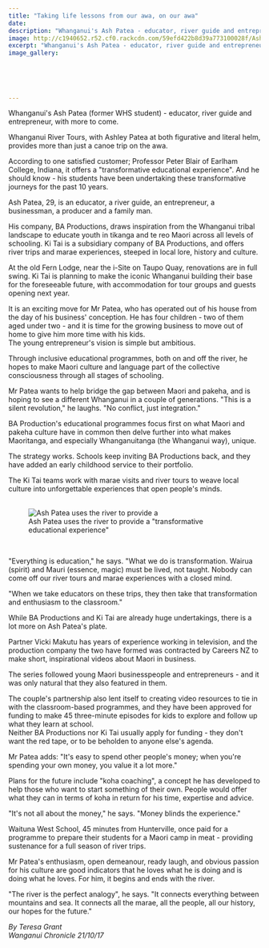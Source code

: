 ```yaml
---
title: "Taking life lessons from our awa, on our awa"
date: 
description: "Whanganui's Ash Patea - educator, river guide and entrepreneur, with more to come..."
image: http://c1940652.r52.cf0.rackcdn.com/59efd422b8d39a773100028f/Ash-Patea-WU-river-tours-chron-21-oct.jpg
excerpt: "Whanganui's Ash Patea - educator, river guide and entrepreneur, with more to come."
image_gallery:
    
    
    
    
    
---
```


<p><span>Whanganui's Ash Patea (former WHS student) - educator, river guide and entrepreneur, with more to come.</span></p>
<p class="element element-paragraph">Whanganui River Tours, with Ashley Patea at both figurative and literal helm, provides more than just a canoe trip on the awa.</p>
<p class="element element-paragraph">According to one satisfied customer; Professor Peter Blair of Earlham College, Indiana, it offers a "transformative educational experience". And he should know - his students have been undertaking these transformative journeys for the past 10 years.</p>
<p class="element element-paragraph">Ash Patea, 29, is an educator, a river guide, an entrepreneur, a businessman, a producer and a family man.</p>
<p class="element element-paragraph">His company, BA Productions, draws inspiration from the Whanganui tribal landscape to educate youth in tikanga and te reo Maori across all levels of schooling. Ki Tai is a subsidiary company of BA Productions, and offers river trips and marae experiences, steeped in local lore, history and culture.</p>
<p class="element element-paragraph">At the old Fern Lodge, near the i-Site on Taupo Quay, renovations are in full swing. Ki Tai is planning to make the iconic Whanganui building their base for the foreseeable future, with accommodation for tour groups and guests opening next year.</p>
<p class="element element-paragraph">It is an exciting move for Mr Patea, who has operated out of his house from the day of his business' conception. He has four children - two of them aged under two - and it is time for the growing business to move out of home to give him more time with his kids.<br />The young entrepreneur's vision is simple but ambitious.</p>
<p class="element element-paragraph">Through inclusive educational programmes, both on and off the river, he hopes to make Maori culture and language part of the collective consciousness through all stages of schooling.</p>
<p class="element element-paragraph">Mr Patea wants to help bridge the gap between Maori and pakeha, and is hoping to see a different Whanganui in a couple of generations. "This is a silent revolution," he laughs. "No conflict, just integration."</p>
<p class="element element-paragraph">BA Production's educational programmes focus first on what Maori and pakeha culture have in common then delve further into what makes Maoritanga, and especially Whanganuitanga (the Whanganui way), unique.</p>
<p class="element element-paragraph">The strategy works. Schools keep inviting BA Productions back, and they have added an early childhood service to their portfolio.</p>
<p class="element element-paragraph">The Ki Tai teams work with marae visits and river tours to weave local culture into unforgettable experiences that open people's minds.</p>
<figure>
<div class="single-image landscape">
<div class="zoom-in svg-bg svg-magnify-icon-white" data-imageurl="http://www.nzherald.co.nz/resizer/A8E0u99sc2tgLKOX8LHn1FN5dnU=/960x540/smart/filters:quality(100)/arc-anglerfish-syd-prod-nzme.s3.amazonaws.com/public/XQEEKR36T5HNVAZCX5TGY6DRWU.jpg" data-imgid="XQEEKR36T5HNVAZCX5TGY6DRWU">&nbsp;</div>
<img id="XQEEKR36T5HNVAZCX5TGY6DRWU" class="image-lazy hi-res" src="http://www.nzherald.co.nz/resizer/1Zvn-r52BR68boDNTkLww-noUto=/620x349/smart/filters:quality(100)/arc-anglerfish-syd-prod-nzme.s3.amazonaws.com/public/XQEEKR36T5HNVAZCX5TGY6DRWU.jpg" alt="Ash Patea uses the river to provide a " data-url="http://www.nzherald.co.nz/wanganui-chronicle/news/article.cfm?c_id=1503426&amp;objectid=11936283#XQEEKR36T5HNVAZCX5TGY6DRWU" data-original="http://www.nzherald.co.nz/resizer/1Zvn-r52BR68boDNTkLww-noUto=/620x349/smart/filters:quality(100)/arc-anglerfish-syd-prod-nzme.s3.amazonaws.com/public/XQEEKR36T5HNVAZCX5TGY6DRWU.jpg" /></div>
<figcaption><span class="credit">Ash Patea uses the river to provide a "transformative educational experience"</span>&nbsp;</figcaption></figure>
<p>&nbsp;</p>
<p class="element element-paragraph">"Everything is education," he says. "What we do is transformation. Wairua (spirit) and Mauri (essence, magic) must be lived, not taught. Nobody can come off our river tours and marae experiences with a closed mind.</p>
<p class="element element-paragraph">"When we take educators on these trips, they then take that transformation and enthusiasm to the classroom."</p>
<p class="element element-paragraph">While BA Productions and Ki Tai are already huge undertakings, there is a lot more on Ash Patea's plate.</p>
<p class="element element-paragraph">Partner Vicki Makutu has years of experience working in television, and the production company the two have formed was contracted by Careers NZ to make short, inspirational videos about Maori in business.</p>
<p class="element element-paragraph">The series followed young Maori businesspeople and entrepreneurs - and it was only natural that they also featured in them.</p>
<p class="element element-paragraph">The couple's partnership also lent itself to creating video resources to tie in with the classroom-based programmes, and they have been approved for funding to make 45 three-minute episodes for kids to explore and follow up what they learn at school.<br />Neither BA Productions nor Ki Tai usually apply for funding - they don't want the red tape, or to be beholden to anyone else's agenda.</p>
<p class="element element-paragraph">Mr Patea adds: "It's easy to spend other people's money; when you're spending your own money, you value it a lot more."</p>
<p class="element element-paragraph">Plans for the future include "koha coaching", a concept he has developed to help those who want to start something of their own. People would offer what they can in terms of koha in return for his time, expertise and advice.</p>
<p class="element element-paragraph">"It's not all about the money," he says. "Money blinds the experience."</p>
<p class="element element-paragraph">Waituna West School, 45 minutes from Hunterville, once paid for a programme to prepare their students for a Maori camp in meat - providing sustenance for a full season of river trips.</p>
<p class="element element-paragraph">Mr Patea's enthusiasm, open demeanour, ready laugh, and obvious passion for his culture are good indicators that he loves what he is doing and is doing what he loves. For him, it begins and ends with the river.</p>
<p class="element element-paragraph">"The river is the perfect analogy", he says. "It connects everything between mountains and sea. It connects all the marae, all the people, all our history, our hopes for the future."</p>
<p class="element element-paragraph"><em>By Teresa Grant</em><br /><em>Wanganui Chronicle 21/10/17</em></p>

